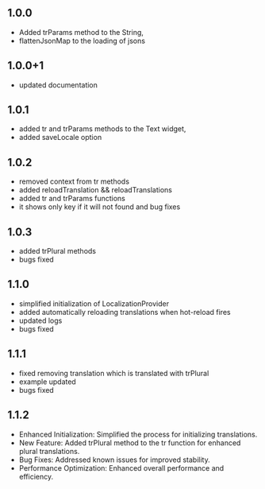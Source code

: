 ## 1.0.0

* Added trParams method to the String,
* flattenJsonMap to the loading of jsons

## 1.0.0+1

* updated documentation

## 1.0.1

* added tr and trParams methods to the Text widget, 
* added saveLocale option

## 1.0.2

* removed context from tr methods 
* added reloadTranslation && reloadTranslations
* added tr and trParams functions
* it shows only key if it will not found and bug fixes

## 1.0.3

* added trPlural methods
* bugs fixed

## 1.1.0

* simplified initialization of LocalizationProvider
* added automatically reloading translations when hot-reload fires
* updated logs
* bugs fixed

## 1.1.1
* fixed removing translation which is translated with trPlural
* example updated
* bugs fixed

## 1.1.2
* Enhanced Initialization: Simplified the process for initializing translations.
* New Feature: Added trPlural method to the tr function for enhanced plural translations.
* Bug Fixes: Addressed known issues for improved stability.
* Performance Optimization: Enhanced overall performance and efficiency.